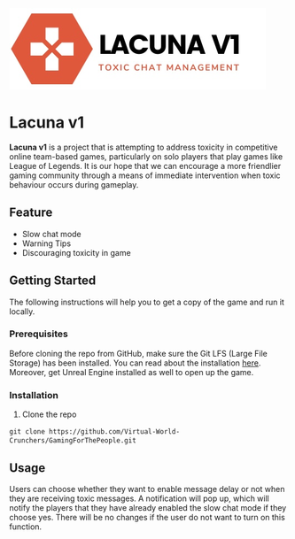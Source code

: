 ![](https://github.com/Virtual-World-Crunchers/GamingForThePeople/blob/wiki/VWC-Project/Prototype1/title.jpg?raw=true)

# Lacuna v1

**Lacuna v1** is a project that is attempting to address toxicity in competitive online team-based games, particularly on solo players that play games like League of Legends. It is our hope that we can encourage a more friendlier gaming community through a means of immediate intervention when toxic behaviour occurs during gameplay.

## Feature
* Slow chat mode
* Warning Tips
* Discouraging toxicity in game

## Getting Started
The following instructions will help you to get a copy  of the game and run it locally.

### Prerequisites 
Before cloning the repo from GitHub, make sure the Git LFS (Large File Storage) has been installed.  You can read about the installation [here](https://docs.github.com/en/repositories/working-with-files/managing-large-files/installing-git-large-file-storage). Moreover, get Unreal Engine installed as well to open up the game.

### Installation
1. Clone the repo
```shell
git clone https://github.com/Virtual-World-Crunchers/GamingForThePeople.git
```

## Usage
Users can choose whether they want to enable message delay or not when they are receiving toxic messages. A notification will pop up, which will notify the players that they have already enabled the slow chat mode if they choose yes. There will be no changes if the user do not want to turn on this function.

